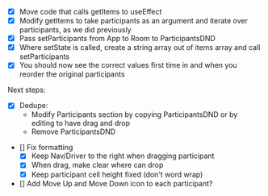 - [x] Move code that calls getItems to useEffect
- [x] Modify getItems to take participants as an argument and iterate over participants, as we did previously
- [x] Pass setParticipants from App to Room to ParticipantsDND
- [x] Where setState is called, create a string array out of items array and call setParticipants
- [x] You should now see the correct values first time in and when you reorder the original participants 

Next steps:
- [x] Dedupe:
    - Modify Participants section by copying ParticipantsDND or by editing to have drag and drop
    - Remove ParticipantsDND
- [] Fix formatting
    - [x] Keep Nav/Driver to the right when dragging participant
    - [x] When drag, make clear where can drop
    - [x] Keep participant cell height fixed (don't word wrap)
- [] Add Move Up and Move Down icon to each participant?

